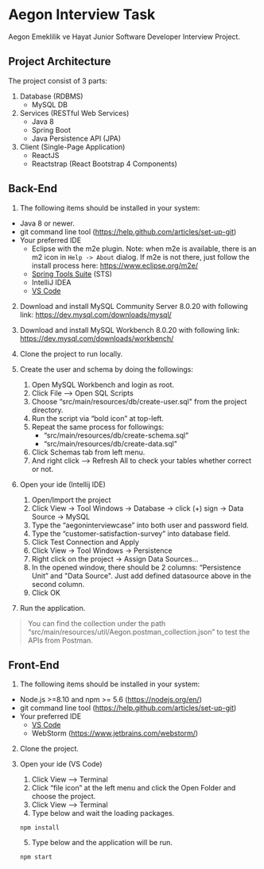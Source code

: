 # Aegon Interview Task

Aegon Emeklilik ve Hayat Junior Software Developer Interview Project.

## Project Architecture

The project consist of 3 parts:

1) Database (RDBMS)
    * MySQL DB
2) Services (RESTful Web Services)
    * Java 8
    * Spring Boot
    * Java Persistence API (JPA)
3) Client (Single-Page Application)
    * ReactJS
    * Reactstrap (React Bootstrap 4 Components)
    
## Back-End

1) The following items should be installed in your system:
* Java 8 or newer.
* git command line tool (https://help.github.com/articles/set-up-git)
* Your preferred IDE 
  * Eclipse with the m2e plugin. Note: when m2e is available, there is an m2 icon in `Help -> About` dialog. If m2e is
  not there, just follow the install process here: https://www.eclipse.org/m2e/
  * [Spring Tools Suite](https://spring.io/tools) (STS)
  * IntelliJ IDEA
  * [VS Code](https://code.visualstudio.com)

2) Download and install MySQL Community Server 8.0.20 with following link: https://dev.mysql.com/downloads/mysql/

3) Download and install MySQL Workbench 8.0.20 with following link: https://dev.mysql.com/downloads/workbench/

4) Clone the project to run locally.

5) Create the user and schema by doing the followings:
	1)	Open MySQL Workbench and login as root.
	2)	Click File —> Open SQL Scripts
	3)	Choose “src/main/resources/db/create-user.sql" from the project directory.
	4)	Run the script via “bold icon” at top-left.
	5)	Repeat the same process for followings:
	      * “src/main/resources/db/create-schema.sql"
	      * “src/main/resources/db/create-data.sql"
	6)	Click Schemas tab from left menu.
	7)	And right click —> Refresh All to check your tables whether correct or not.

6) Open your ide (Intellij IDE)
	1)	Open/Import the project
	2)	Click View -> Tool Windows -> Database -> click (+) sign -> Data Source -> MySQL
	3)	Type the “aegoninterviewcase” into both user and password field.
	4)	Type the “customer-satisfaction-survey” into database field.
	5)	Click Test Connection and Apply
	6)	Click View -> Tool Windows -> Persistence
	7)	Right click on the project -> Assign Data Sources...
	8)	In the opened window, there should be 2 columns: “Persistence Unit” and "Data Source". Just add defined datasource above in the second column.
	9)	Click OK


7) Run the application.

> You can find the collection under the path “src/main/resources/util/Aegon.postman_collection.json” to test the APIs from Postman.

## Front-End

1) The following items should be installed in your system:
* Node.js >=8.10  and npm >= 5.6 (https://nodejs.org/en/)
* git command line tool (https://help.github.com/articles/set-up-git)
* Your preferred IDE 
  * [VS Code](https://code.visualstudio.com)
  * WebStorm (https://www.jetbrains.com/webstorm/)

2) Clone the project.

3) Open your ide (VS Code)
	1)	Click View —> Terminal
	2)	Click “file icon” at the left menu and click the Open Folder and choose the project.
	3)	Click View —> Terminal
	4)	Type below and wait the loading packages.
      ```
      npm install
      ```
	5)	Type below and the application will be run.
      ```
      npm start
      ```

